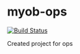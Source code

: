 # myob-ops
[![Build Status](https://travis-ci.org/dishitd/myob-ops.svg?branch=develop)](https://travis-ci.org/dishitd/myob-ops)

Created project for ops
